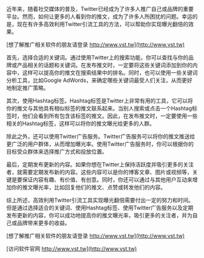 近年来，随着社交媒体的普及，Twitter已经成为了许多人推广自己或品牌的重要平台。然而，如何让更多的人看到你的推文，成为了许多人所困扰的问题。幸运的是，现在有许多高效利用Twitter引流工具的方法，可以帮助你实现曝光翻倍的效果。

[想了解推广相关软件的朋友请登录 http://www.vst.tw](http://www.vst.tw)

首先，选择合适的关键词。通过使用Twitter上的搜索功能，你可以查找与你的品牌或产品相关的话题和关键词。在发布推文时，一定要将这些关键词添加到你的内容中，这样可以提高你的推文在搜索结果中的排名。同时，也可以使用一些关键词分析工具，比如Google AdWords，来确定哪些关键词最受人们关注，从而更好地制定推广策略。

其次，使用Hashtag标签。Hashtag标签是Twitter上非常有用的工具，它可以将你的推文与其他具有相似标签的推文联系起来。当别人搜索或点击一个Hashtag标签时，他们会看到所有包含该标签的推文。因此，在发布推文时，一定要使用一些相关的Hashtag标签，这样可以将你的推文曝光给更多的人群。

除此之外，还可以使用Twitter广告服务。Twitter广告服务可以将你的推文推送给更广泛的用户群体，从而增加曝光率。使用Twitter广告服务时，你可以根据你的目标受众群体来选择推广方式和投放位置。

最后，定期发布更新的内容。如果你想在Twitter上保持活跃度并吸引更多的关注者，就需要定期发布新的内容。这些内容可以是你的博客文章、图片或视频等，关键是要保证内容有趣、有价值、有创意。同时，你还可以通过与其他用户互动来增加你的推文曝光率，比如回复他们的推文、点赞或转发他们的内容。

综上所述，高效利用Twitter引流工具实现曝光翻倍需要付出一定的努力和时间。但是通过选择适合的关键词、使用Hashtag标签、使用Twitter广告服务以及定期发布更新的内容，你可以成功地提高你的推文曝光率，吸引更多的关注者，并为自己或品牌带来更多的收益。

[想了解推广相关软件的朋友请登录 http://www.vst.tw](http://www.vst.tw)


[访问软件官网 http://www.vst.tw](http://www.vst.tw)
